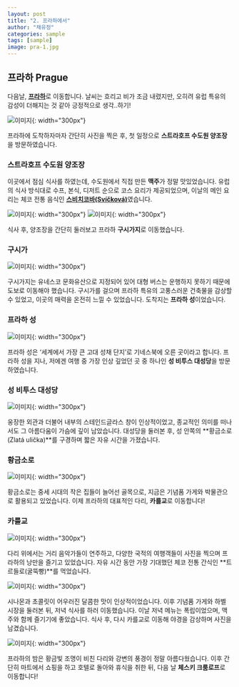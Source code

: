 ```yaml
---
layout: post
title: "2. 프라하에서"
author: "채유정"
categories: sample
tags: [sample]
image: pra-1.jpg
---
```


## 프라하 Prague

다음날, [**프라하**](https://travel.naver.com/overseas/CZPRG274707/city/summary)로 이동합니다. 날씨는 흐리고 비가 조금 내렸지만, 오히려 유럽 특유의 감성이 더해지는 것 같아 긍정적으로 생각..하기!

![이미지](/assets/img/pra-2.jpg "풍경"){: width="300px"}

프라하에 도착하자마자 간단히 사진을 찍은 후, 첫 일정으로 **스트라호프 수도원 양조장**을 방문하였습니다.

### 스트라호프 수도원 양조장

이곳에서 점심 식사를 하였는데, 수도원에서 직접 만든 **맥주**가 정말 맛있었습니다. 유럽의 식사 방식대로 수프, 본식, 디저트 순으로 코스 요리가 제공되었으며, 이날의 메인 요리는 체코 전통 음식인 [**스비치코바(Svíčková)**](https://y2ll5wxxx.github.io/cz-qsvick)였습니다.

![이미지](/assets/img/pra-4.jpg "양조장"){: width="300px"}
![이미지](/assets/img/pra-3.jpg "식사사진"){: width="300px"}

식사 후, 양조장을 간단히 둘러보고 프라하 **구시가지**로 이동했습니다.

### 구시가

![이미지](/assets/img/pra-6.jpg "구시가"){: width="300px"}

구시가지는 유네스코 문화유산으로 지정되어 있어 대형 버스는 운행하지 못하기 때문에 도보로 이동해야 했습니다. 구시가를 걸으며 프라하 특유의 고풍스러운 건축물을 감상할 수 있었고, 이곳의 매력을 온전히 느낄 수 있었습니다. 도착지는 **프라하 성**이었습니다.

### 프라하 성

![이미지](/assets/img/pra-7.jpg "프라하 성"){: width="300px"}

프라하 성은 ‘세계에서 가장 큰 고대 성채 단지’로 기네스북에 오른 곳이라고 합니다. 프라하 성을 지나, 저에겐 여행 중 가장 인상 깊었던 곳 중 하나인 **성 비투스 대성당**을 방문하였습니다.

### 성 비투스 대성당

![이미지](/assets/img/pra-11.jpg "성 비투스 대성당"){: width="300px"}

웅장한 외관과 더불어 내부의 스테인드글라스 창이 인상적이었고, 종교적인 의미를 떠나서도 그 아름다움이 가슴에 깊이 남았습니다. 대성당을 둘러본 후, 성 안쪽의 **황금소로(Zlatá ulička)**를 구경하며 짧은 자유 시간을 가졌습니다.

### 황금소로

![이미지](/assets/img/pra-12.jpg "황금소로"){: width="300px"}

황금소로는 중세 시대의 작은 집들이 늘어선 골목으로, 지금은 기념품 가게와 박물관으로 활용되고 있었습니다. 이제 프라하의 대표적인 다리, **카를교**로 이동합니다!

### 카를교

![이미지](/assets/img/pra-13.jpg "카를교"){: width="300px"}

다리 위에서는 거리 음악가들이 연주하고, 다양한 국적의 여행객들이 사진을 찍으며 프라하의 낭만을 즐기고 있었습니다. 자유 시간 동안 가장 기대했던 체코 전통 간식인 **트르들로(굴뚝빵)**를 먹었습니다.

![이미지](/assets/img/pra-14.jpg "트르들로"){: width="300px"}

시나몬과 초콜릿이 어우러진 달콤한 맛이 인상적이었습니다. 이후 기념품 가게와 하벨 시장을 둘러본 뒤, 저녁 식사를 하러 이동했습니다. 이날 저녁 메뉴는 폭립이었으며, 맥주와 함께 즐기기에 좋았습니다. 식사 후, 다시 카를교로 이동해 야경을 감상하며 사진을 남겼습니다.

![이미지](/assets/img/pra-15.jpg "카를교야경"){: width="300px"}

프라하의 밤은 황금빛 조명이 비친 다리와 강변의 풍경이 정말 아름다웠습니다. 이후 간단히 마트에서 쇼핑을 하고 호텔로 돌아와 휴식을 취한 뒤, 다음 날 **체스키 크룸로프**로 이동합니다!
